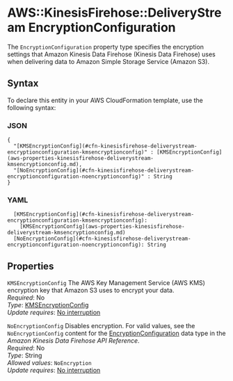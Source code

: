 # AWS::KinesisFirehose::DeliveryStream EncryptionConfiguration<a name="aws-properties-kinesisfirehose-deliverystream-encryptionconfiguration"></a>

The `EncryptionConfiguration` property type specifies the encryption settings that Amazon Kinesis Data Firehose \(Kinesis Data Firehose\) uses when delivering data to Amazon Simple Storage Service \(Amazon S3\)\. 

## Syntax<a name="aws-properties-kinesisfirehose-deliverystream-encryptionconfiguration-syntax"></a>

To declare this entity in your AWS CloudFormation template, use the following syntax:

### JSON<a name="aws-properties-kinesisfirehose-deliverystream-encryptionconfiguration-syntax.json"></a>

```
{
  "[KMSEncryptionConfig](#cfn-kinesisfirehose-deliverystream-encryptionconfiguration-kmsencryptionconfig)" : [KMSEncryptionConfig](aws-properties-kinesisfirehose-deliverystream-kmsencryptionconfig.md),
  "[NoEncryptionConfig](#cfn-kinesisfirehose-deliverystream-encryptionconfiguration-noencryptionconfig)" : String
}
```

### YAML<a name="aws-properties-kinesisfirehose-deliverystream-encryptionconfiguration-syntax.yaml"></a>

```
  [KMSEncryptionConfig](#cfn-kinesisfirehose-deliverystream-encryptionconfiguration-kmsencryptionconfig): 
    [KMSEncryptionConfig](aws-properties-kinesisfirehose-deliverystream-kmsencryptionconfig.md)
  [NoEncryptionConfig](#cfn-kinesisfirehose-deliverystream-encryptionconfiguration-noencryptionconfig): String
```

## Properties<a name="aws-properties-kinesisfirehose-deliverystream-encryptionconfiguration-properties"></a>

`KMSEncryptionConfig`  <a name="cfn-kinesisfirehose-deliverystream-encryptionconfiguration-kmsencryptionconfig"></a>
The AWS Key Management Service \(AWS KMS\) encryption key that Amazon S3 uses to encrypt your data\.   
*Required*: No  
*Type*: [KMSEncryptionConfig](aws-properties-kinesisfirehose-deliverystream-kmsencryptionconfig.md)  
*Update requires*: [No interruption](https://docs.aws.amazon.com/AWSCloudFormation/latest/UserGuide/using-cfn-updating-stacks-update-behaviors.html#update-no-interrupt)

`NoEncryptionConfig`  <a name="cfn-kinesisfirehose-deliverystream-encryptionconfiguration-noencryptionconfig"></a>
Disables encryption\. For valid values, see the `NoEncryptionConfig` content for the [EncryptionConfiguration](https://docs.aws.amazon.com/firehose/latest/APIReference/API_EncryptionConfiguration.html) data type in the *Amazon Kinesis Data Firehose API Reference*\.   
*Required*: No  
*Type*: String  
*Allowed values*: `NoEncryption`  
*Update requires*: [No interruption](https://docs.aws.amazon.com/AWSCloudFormation/latest/UserGuide/using-cfn-updating-stacks-update-behaviors.html#update-no-interrupt)